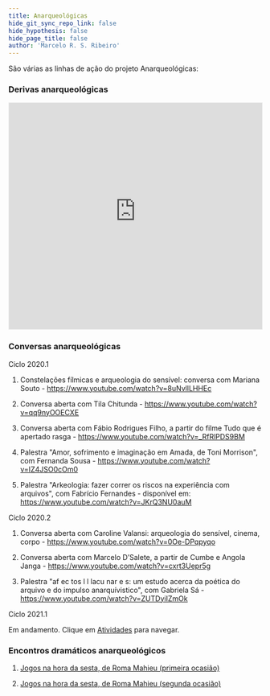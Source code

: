 ```yaml
---
title: Anarqueológicas
hide_git_sync_repo_link: false
hide_hypothesis: false
hide_page_title: false
author: 'Marcelo R. S. Ribeiro'
---
```


São várias as linhas de ação do projeto Anarqueológicas:

### Derivas anarqueológicas

<iframe src="https://arqueologiadosensivel.substack.com/embed" width="100%" height="450" style="border:1px solid #EEE; background:white;" frameborder="0" scrolling="no"></iframe>

### Conversas anarqueológicas

Ciclo 2020.1

1. Constelações fílmicas e arqueologia do sensível: conversa com Mariana Souto - https://www.youtube.com/watch?v=8uNvllLHHEc

2. Conversa aberta com Tila Chitunda - https://www.youtube.com/watch?v=qq9nyOOECXE

3. Conversa aberta com Fábio Rodrigues Filho, a partir do filme Tudo que é apertado rasga - https://www.youtube.com/watch?v=_RfRlPDS9BM

4. Palestra "Amor, sofrimento e imaginação em Amada, de Toni Morrison", com Fernanda Sousa - https://www.youtube.com/watch?v=IZ4JSO0cOm0

5. Palestra "Arkeologia: fazer correr os riscos na experiência com arquivos", com Fabrício Fernandes - disponível em: https://www.youtube.com/watch?v=JKrQ3NU0auM

Ciclo 2020.2

1. Conversa aberta com Caroline Valansi: arqueologia do sensível, cinema, corpo - https://www.youtube.com/watch?v=0Oe-DPqpyqo

2. Conversa aberta com Marcelo D’Salete, a partir de Cumbe e Angola Janga - https://www.youtube.com/watch?v=cxrt3Uepr5g

3. Palestra "af ec tos l l lacu nar e s: um estudo acerca da poética do arquivo e do impulso anarquívistico", com Gabriela Sá - https://www.youtube.com/watch?v=ZUTDyiIZmOk

Ciclo 2021.1

Em andamento. Clique em [Atividades](http://arqueologiadosensivel.ufba.br/atividades) para navegar.

### Encontros dramáticos anarqueológicos

1. [Jogos na hora da sesta, de Roma Mahieu (primeira ocasião)](https://www.notion.so/arqueologiadosensivel/Jogos-na-hora-da-sesta-de-Roma-Mahieu-primeira-ocasi-o-fda2cceb59bb4d9e8b1d47f6194eee63)

2. [Jogos na hora da sesta, de Roma Mahieu (segunda ocasião)](https://www.notion.so/arqueologiadosensivel/Jogos-na-hora-da-sesta-de-Roma-Mahieu-segunda-ocasi-o-613e4f8545d44877b9f8934b45975bb7)

